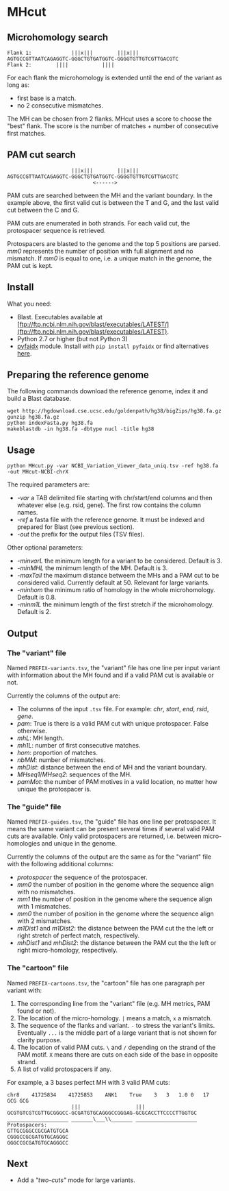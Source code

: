 # MHcut


## Microhomology search

    Flank 1:             |||x|||        |||x|||
	AGTGCCGTTAATCAGAGGTC-GGGCTGTGATGGTC-GGGGTGTTGTCGTTGACGTC
	Flank 2:        ||||           ||||

For each flank the microhomology is extended until the end of the variant as long as:

- first base is a match.
- no 2 consecutive mismatches.

The MH can be chosen from 2 flanks. MHcut uses a score to choose the "best" flank. The score is the number of matches + number of consecutive first matches.

## PAM cut search

                         |||x|||        |||x|||
	AGTGCCGTTAATCAGAGGTC-GGGCTGTGATGGTC-GGGGTGTTGTCGTTGACGTC
	                            <------>

PAM cuts are searched between the MH and the variant boundary. In the example above, the first valid cut is between the T and G, and the last valid cut between the C and G.

PAM cuts are enumerated in both strands. For each valid cut, the protospacer sequence is retrieved.

Protospacers are blasted to the genome and the top 5 positions are parsed. *mm0* represents the number of position with full alignment and no mismatch. If *mm0* is equal to one, i.e. a unique match in the genome, the PAM cut is kept.

## Install

What you need:

- Blast. Executables available at [ftp://ftp.ncbi.nlm.nih.gov/blast/executables/LATEST/](ftp://ftp.ncbi.nlm.nih.gov/blast/executables/LATEST).
- Python 2.7 or higher (but not Python 3)
- [pyfaidx](https://pypi.python.org/pypi/pyfaidx) module. Install with `pip install pyfaidx` or find alternatives [here](https://pypi.python.org/pypi/pyfaidx).

## Preparing the reference genome

The following commands download the reference genome, index it and build a Blast database.

```shell
wget http://hgdownload.cse.ucsc.edu/goldenpath/hg38/bigZips/hg38.fa.gz
gunzip hg38.fa.gz
python indexFasta.py hg38.fa
makeblastdb -in hg38.fa -dbtype nucl -title hg38
```

## Usage

	python MHcut.py -var NCBI_Variation_Viewer_data_uniq.tsv -ref hg38.fa -out MHcut-NCBI-chrX

The required parameters are:

- *-var* a TAB delimited file starting with chr/start/end columns and then whatever else (e.g. rsid, gene). The first row contains the column names.
- *-ref* a fasta file with the reference genome. It must be indexed and prepared for Blast (see previous section).
- *-out* the prefix for the output files (TSV files). 

Other optional parameters:

- *-minvarL* the minimum length for a variant to be considered. Default is 3.
- *-minMHL* the minimum length of the MH. Default is 3.
- *-maxTail* the maximum distance betweem the MHs and a PAM cut to be considered valid. Currently default at 50. Relevant for large variants.
- *-minhom* the minimum ratio of homology in the whole microhomology. Default is 0.8.
- *-minm1L* the minimum length of the first stretch if the microhomology. Default is 2.

## Output

### The "variant" file

Named `PREFIX-variants.tsv`, the "variant" file  has one line per input variant with information about the MH found and if a valid PAM cut is available or not.

Currently the columns of the output are:

- The columns of the input `.tsv` file. For example: *chr*, *start*, *end*, *rsid*, *gene*.
- *pam*: True is there is a valid PAM cut with unique protospacer. False otherwise.
- *mhL*: MH length.
- *mh1L*: number of first consecutive matches.
- *hom*: proportion of matches.
- *nbMM*: number of mismatches.
- *mhDist*: distance between the end of MH and the variant boundary.
- *MHseq1*/*MHseq2*: sequences of the MH.
- *pamMot*: the number of PAM motives in a valid location, no matter how unique the protospacer is.

### The "guide" file

Named `PREFIX-guides.tsv`, the "guide" file has one line per protospacer. It means the same variant can be present several times if several valid PAM cuts are available. Only valid protospacers are returned, i.e. between micro-homologies and unique in the genome.

Currently the columns of the output are the same as for the "variant" file with the following additional columns:

- *protospacer* the sequence of the protospacer.
- *mm0* the number of position in the genome where the sequence align with no mismatches.
- *mm1* the number of position in the genome where the sequence align with 1 mismatches.
- *mm0* the number of position in the genome where the sequence align with 2 mismatches.
- *m1Dist1* and *m1Dist2*: the distance between the PAM cut the the left or right stretch of perfect match, respectively.
- *mhDist1* and *mhDist2*: the distance between the PAM cut the the left or right micro-homology, respectively.

### The "cartoon" file

Named `PREFIX-cartoons.tsv`, the "cartoon" file has one paragraph per variant with:

1. The corresponding line from the "variant" file (e.g. MH metrics, PAM found or not).
1. The location of the micro-homology. `|` means a match, `x` a mismatch.
1. The sequence of the flanks and variant. `-` to stress the variant's limits. Eventually `...` is the middle part of a large variant that is not shown for clarity purpose.
1. The location of valid PAM cuts. `\` and `/` depending on the strand of the PAM motif. `X` means there are cuts on each side of the base in opposite strand.
1. A list of valid protospacers if any.

For example, a 3 bases perfect MH with 3 valid PAM cuts:

```
chr8	41725834	41725853	ANK1	True	3	3	1.0	0	17	GCG	GCG
                     |||                  |||
GCGTGTCGTCGTTGCGGGCC-GCGATGTGCAGGGCCGGGAG-GCGCACCTTCCCCTTGGTGC
____________________ _______\___\\_______ ____________________
Protospacers:
GTTGCGGGCCGCGATGTGCA
CGGGCCGCGATGTGCAGGGC
GGGCCGCGATGTGCAGGGCC
```

## Next

- Add a *"two-cuts"* mode for large variants.
